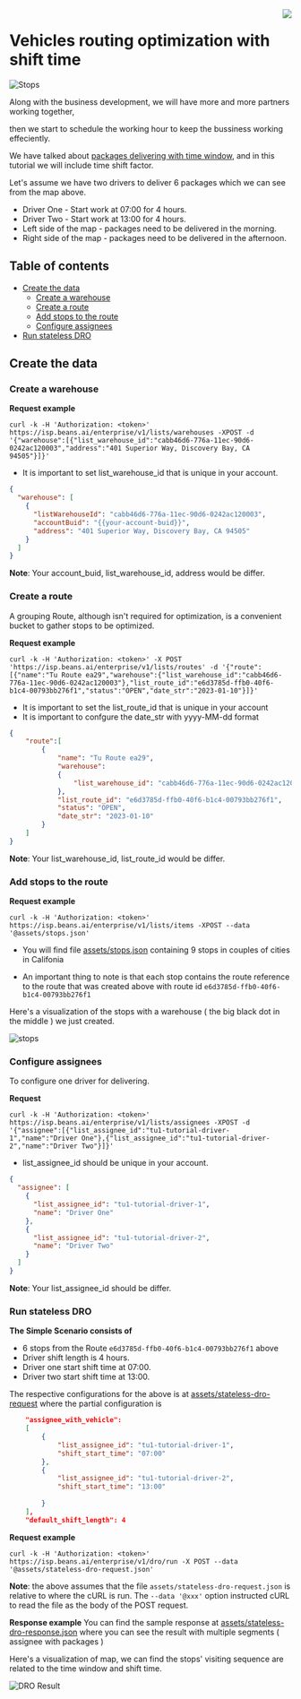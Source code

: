 

<img src="../assets/images/beans-128x128.png" align="right" />

# Vehicles routing optimization with shift time

![Stops](assets/images/stops.png)

Along with the business development, we will have more and more partners working together,

then we start to schedule the working hour to keep the bussiness working effeciently.

We have talked about [packages delivering with time window](https://github.com/beansai/beans-tutorials/tree/main/dynamic-routes-optimization/vehicles-routing-optimization-with-time-windows), and in this tutorial we will include time shift factor.

Let's assume we have two drivers to deliver 6 packages which we can see from the map above.

- Driver One - Start work at 07:00 for 4 hours.
- Driver Two - Start work at 13:00 for 4 hours.
- Left side of the map - packages need to be delivered in the morning.
- Right side of the map - packages need to be delivered in the afternoon.


## Table of contents
- [Create the data](#create-the-data)
  - [Create a warehouse](#create-a-warehouse)
  - [Create a route](#create-a-route)
  - [Add stops to the route](#add-stops-to-the-route)
  - [Configure assignees](#configure-assignees)
- [Run stateless DRO](#run-stateless-dro)



## Create the data
### Create a warehouse

**Request example**

```
curl -k -H 'Authorization: <token>' https://isp.beans.ai/enterprise/v1/lists/warehouses -XPOST -d '{"warehouse":[{"list_warehouse_id":"cabb46d6-776a-11ec-90d6-0242ac120003","address":"401 Superior Way, Discovery Bay, CA 94505"}]}'
```

- It is important to set list_warehouse_id that is unique in your account.

```json
{
  "warehouse": [
    {
      "listWarehouseId": "cabb46d6-776a-11ec-90d6-0242ac120003",
      "accountBuid": "{{your-account-buid}}",
      "address": "401 Superior Way, Discovery Bay, CA 94505"
    }
  ]
}
```

**Note**: Your account_buid, list_warehouse_id, address would be differ.

### Create a route

A grouping Route, although isn't required for optimization, is a convenient bucket to gather
stops to be optimized.

**Request example**

```
curl -k -H 'Authorization: <token>' -X POST 'https://isp.beans.ai/enterprise/v1/lists/routes' -d '{"route":[{"name":"Tu Route ea29","warehouse":{"list_warehouse_id":"cabb46d6-776a-11ec-90d6-0242ac120003"},"list_route_id":"e6d3785d-ffb0-40f6-b1c4-00793bb276f1","status":"OPEN","date_str":"2023-01-10"}]}'
```

- It is important to set the list_route_id that is unique in your account
- It is important to confgure the date_str with yyyy-MM-dd format

```json
{
    "route":[
        {
            "name": "Tu Route ea29",
            "warehouse":
            {
                "list_warehouse_id": "cabb46d6-776a-11ec-90d6-0242ac120003"
            },
            "list_route_id": "e6d3785d-ffb0-40f6-b1c4-00793bb276f1",
            "status": "OPEN",
            "date_str": "2023-01-10"
        }
    ]
}
```

**Note**: Your list_warehouse_id, list_route_id would be differ.

### Add stops to the route

**Request example**

```
curl -k -H 'Authorization: <token>' https://isp.beans.ai/enterprise/v1/lists/items -XPOST --data '@assets/stops.json'
```

- You will find file [assets/stops.json](assets/stops.json) containing 9 stops in couples of cities in Califonia

- An important thing to note is that each stop contains the route reference to the route that was created above with route id `e6d3785d-ffb0-40f6-b1c4-00793bb276f1`

Here's a visualization of the stops with a warehouse ( the big black dot in the middle ) we just created.

![stops](assets/images/stops.png)

### Configure assignees

To configure one driver for delivering.

**Request**

```
curl -k -H 'Authorization: <token>' https://isp.beans.ai/enterprise/v1/lists/assignees -XPOST -d '{"assignee":[{"list_assignee_id":"tu1-tutorial-driver-1","name":"Driver One"},{"list_assignee_id":"tu1-tutorial-driver-2","name":"Driver Two"}]}'
```

- list_assignee_id should be unique in your account.

```json
{
  "assignee": [
    {
      "list_assignee_id": "tu1-tutorial-driver-1",
      "name": "Driver One"
    },
    {
      "list_assignee_id": "tu1-tutorial-driver-2",
      "name": "Driver Two"
    }
  ]
}
```

**Note**: Your list_assignee_id should be differ.

### Run stateless DRO

**The Simple Scenario consists of**

- 6 stops from the Route `e6d3785d-ffb0-40f6-b1c4-00793bb276f1` above
- Driver shift length is 4 hours.
- Driver one start shift time at 07:00.
- Driver two start shift time at 13:00.

The respective configurations for the above is at [assets/stateless-dro-request](assets/stateless-dro-request.json)  where the partial configuration is

```json
    "assignee_with_vehicle":
    [
        {
            "list_assignee_id": "tu1-tutorial-driver-1",
            "shift_start_time": "07:00"
        },
        {
            "list_assignee_id": "tu1-tutorial-driver-2",
            "shift_start_time": "13:00"
            
        }
    ],
    "default_shift_length": 4
```

**Request example**

```
curl -k -H 'Authorization: <token>' https://isp.beans.ai/enterprise/v1/dro/run -X POST --data '@assets/stateless-dro-request.json'
```

**Note**: the above assumes that the file `assets/stateless-dro-request.json` is relative to where the cURL is run. The `--data '@xxx'` option instructed cURL to read the file as the body of the POST request.

**Response example**
You can find the sample response at [assets/stateless-dro-response.json](assets/stateless-dro-response.json) where you can see the result with multiple segments ( assignee with packages )

Here's a visualization of map, we can find the stops' visiting sequence are related to the time window and shift time.

![DRO Result](assets/images/dro-result.png)



